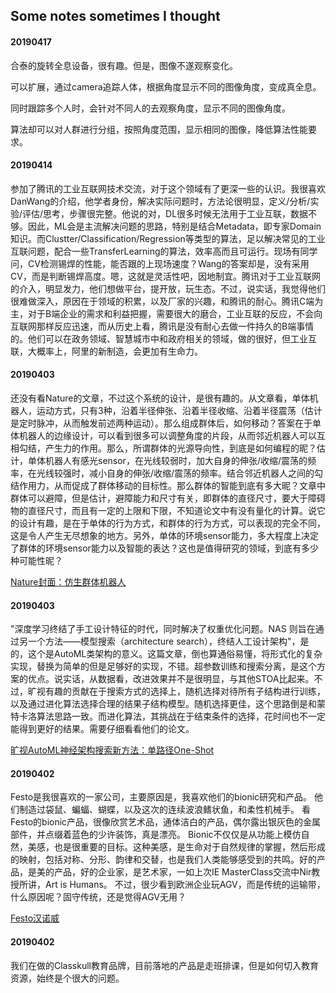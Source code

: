 
## Some notes sometimes I thought


#### 20190417

合泰的旋转全息设备，很有趣。但是，图像不遂观察变化。

可以扩展，通过camera追踪人体，根据角度显示不同的图像角度，变成真全息。

同时跟踪多个人时，会针对不同人的去观察角度，显示不同的图像角度。

算法却可以对人群进行分组，按照角度范围，显示相同的图像，降低算法性能要求。



#### 20190414

参加了腾讯的工业互联网技术交流，对于这个领域有了更深一些的认识。我很喜欢DanWang的介绍，他学者身份，解决实际问题时，方法论很明显，定义/分析/实验/评估/思考，步骤很完整。他说的对，DL很多时候无法用于工业互联，数据不够。因此，ML会是主流解决问题的思路，特别是结合Metadata，即专家Domain知识。而Clustter/Classification/Regression等类型的算法，足以解决常见的工业互联问题，配合一些TransferLearning的算法，效率高而且可运行。现场有同学问，CV检测锡焊的性能，能否跟的上现场速度？Wang的答案却是，没有采用CV，而是判断锡焊高度。嗯，这就是灵活性吧，因地制宜。腾讯对于工业互联网的介入，明显发力，他们想做平台，提开放，玩生态。不过，说实话，我觉得他们很难做深入，原因在于领域的积累，以及厂家的兴趣，和腾讯的耐心。腾讯C端为主，对于B端企业的需求和利益把握，需要很大的磨合，工业互联的反应，不会向互联网那样反应迅速，而从历史上看，腾讯是没有耐心去做一件持久的B端事情的。他们可以在政务领域、智慧城市中和政府相关的领域，做的很好，但工业互联，大概率上，阿里的新制造，会更加有生命力。


#### 20190403

还没有看Nature的文章，不过这个系统的设计，是很有趣的。从文章看，单体机器人，运动方式，只有3种，沿着半径伸张、沿着半径收缩、沿着半径震荡（估计是定时脉冲，从而触发前述两种运动）。那么组成群体后，如何移动？答案在于单体机器人的边缘设计，可以看到很多可以调整角度的片段，从而邻近机器人可以互相勾结，产生力的作用。那么，所谓群体的光源导向性，到底是如何编程的昵？估计，单体机器人有感光sensor，在光线较弱时，加大自身的伸张/收缩/震荡的频率，在光线较强时，减小自身的伸张/收缩/震荡的频率。结合邻近机器人之间的勾结作用力，从而促成了群体移动的目标性。那么群体的智能到底有多大昵？文章中群体可以避障，但是估计，避障能力和尺寸有关，即群体的直径尺寸，要大于障碍物的直径尺寸，而且有一定的上限和下限，不知道论文中有没有量化的计算。说它的设计有趣，是在于单体的行为方式，和群体的行为方式，可以表现的完全不同，这是令人产生无尽想象的地方。另外，单体的环境sensor能力，多大程度上决定了群体的环境sensor能力以及智能的表达？这也是值得研究的领域，到底有多少种可能性昵？

[Nature封面：仿生群体机器人](https://mp.weixin.qq.com/s?__biz=MzI3MTA0MTk1MA==&mid=2652041202&idx=1&sn=319cf10f7d2c23e5957b00218de702b7&chksm=f1219b03c6561215ef0900ce97a4819586ac3bc3356a1d5781fbfc8d318d7367261cad6575dc&mpshare=1&scene=1&srcid=0403U0JZXR6Sn0umcGHL92OV&pass_ticket=5pxRahY9pTbM%2Fl6xwD7ZqWpKZzATMM6602xywwVOho7K04UB0nUBQ0BLOa0Ojd3Y#rd)



#### 20190403

"深度学习终结了手工设计特征的时代，同时解决了权重优化问题。NAS 则旨在通过另一个方法——模型搜索（architecture search），终结人工设计架构"，是的，这个是AutoML类架构的意义。这篇文章，倒也算通俗易懂，将形式化的复杂实现，替换为简单的但是足够好的实现，不错。超参数训练和搜索分离，是这个方案的优点。说实话，从数据看，改进效果并不是很明显，与其他STOA比起来。不过，旷视有趣的贡献在于搜索方式的选择上，随机选择对待所有子结构进行训练，以及通过进化算法选择合理的结果子结构模型。随机选择更佳，这个思路倒是和蒙特卡洛算法思路一致。而进化算法，其挑战在于结束条件的选择，花时间也不一定能得到更好的结果。需要仔细看看他们的论文。

[旷视AutoML神经架构搜索新方法：单路径One-Shot](https://mp.weixin.qq.com/s?__biz=MzIzNjc1NzUzMw==&mid=2247518056&idx=5&sn=552421a108c3376f3a511c80bf4bf9dc&chksm=e8d0301adfa7b90c13c342a6a978078ca5a14410e1d58dc2ce0214a11815afd3b8a50c0fa9dd&mpshare=1&scene=1&srcid=0402jWazv98X6xoOrJCbRf99&pass_ticket=QQaCLazJK8EAin1U%2BDPtJKhXyrFt7zHrMOK%2BEGaYAeBZaHbq8tO40T9kIgANs%2Fgc#rd)



#### 20190402

Festo是我很喜欢的一家公司，主要原因是，我喜欢他们的bionic研究和产品。
他们制造过袋鼠、蝙蝠、蝴蝶，以及这次的连续波浪鳍状鱼，和柔性机械手。
看Festo的bionic产品，很像欣赏艺术品，通体洁白的产品，偶尔露出银灰色的金属部件，并点缀着蓝色的少许装饰，真是漂亮。
Bionic不仅仅是从功能上模仿自然，美感，也是很重要的目标。这种美感，是生命对于自然规律的掌握，然后形成的映射，包括对称、分形、韵律和交替，也是我们人类能够感受到的共鸣。好的产品，是美的产品，好的企业家，是艺术家，一如上次IE MasterClass交流中Nir教授所讲，Art is Humans。
不过，很少看到欧洲企业玩AGV，而是传统的运输带，什么原因呢？固守传统，还是觉得AGV无用？

[Festo汉诺威](https://mp.weixin.qq.com/s/gPNTPoQgNENFFwH2q_d8YA)



#### 20190402
我们在做的Classkull教育品牌，目前落地的产品是走班排课，但是如何切入教育资源，始终是个很大的问题。

